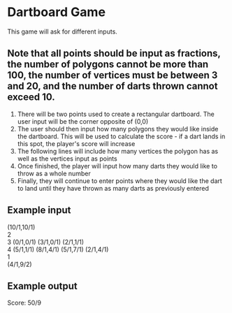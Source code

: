 # Dartboard Game

This game will ask for different inputs. 
## Note that all points should be input as fractions, the number of polygons cannot be more than 100, the number of vertices must be between 3 and 20, and the number of darts thrown cannot exceed 10.
1. There will be two points used to create a rectangular dartboard. The user input will be the corner opposite of (0,0)
2. The user should then input how many polygons they would like inside the dartboard. This will be used to calculate the score - if a dart lands in this spot, the player's
score will increase
3. The following lines will include how many vertices the polygon has as well as the vertices input as points
4. Once finished, the player will input how many darts they would like to throw as a whole number
5. Finally, they will continue to enter points where they would like the dart to land until they have thrown as many darts as previously entered

## Example input

(10/1,10/1)<br />
2<br />
3 (0/1,0/1) (3/1,0/1) (2/1,1/1)<br />
4 (5/1,1/1) (8/1,4/1) (5/1,7/1) (2/1,4/1)<br />
1<br />
(4/1,9/2)<br />

## Example output

Score: 50/9
